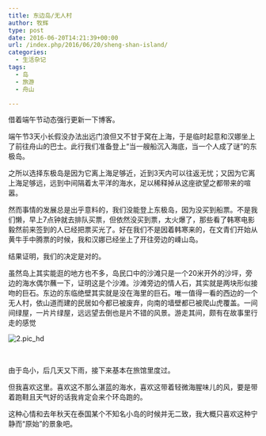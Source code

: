```yaml
---
title: 东边岛/无人村
author: 牧辉
type: post
date: 2016-06-20T14:21:39+00:00
url: /index.php/2016/06/20/sheng-shan-island/
categories:
  - 生活杂记
tags:
  - 岛
  - 旅游
  - 舟山

---
```

借着端午节动态强行更新一下博客。

端午节3天小长假没办法出远门浪但又不甘于窝在上海，于是临时起意和汉娜坐上了前往舟山的巴士。此行我们准备登上“当一艘船沉入海底，当一个人成了谜”的东极岛。

之所以选择东极岛是因为它离上海足够近，近到3天内可以往返无忧；又因为它离上海足够远，远到中间隔着太平洋的海水，足以稀释掉从这座欲望之都带来的喧嚣。<!--more-->

然而事情的发展总是出乎意料的，我们没能登上东极岛，因为没买到船票。不是我们懒，早上7点钟就去排队买票，但依然没买到票，太火爆了，那些看了韩寒电影毅然前来签到的人已经把票买光了。好在我们不是因着韩寒来的，在文青们开始从黄牛手中腾票的时候，我和汉娜已经坐上了开往旁边的嵊山岛。

结果证明，我们的决定是对的。

虽然岛上其实能逛的地方也不多，岛民口中的沙滩只是一个20米开外的沙坪，旁边的海水偶尔蘸一下，证明这是个沙滩。沙滩旁边的情人石，其实就是两块形似接吻的巨石。东边的东临绝壁其实就是没在海里的巨石。唯一值得一看的西边的一个无人村，依山道而建的民居如今都已被废弃，向南的墙壁都已被爬山虎覆盖。一间间绿屋，一片片绿屋，远远望去倒也是片不错的风景。游走其间，颇有在故事里行走的感觉

<img class="alignnone size-full wp-image-460" src="https://tva1.sinaimg.cn/large/0082zybpgy1gc7osrqqpnj30wj0isn2u.jpg" alt="2.pic_hd" />

&nbsp;

由于岛小，后几天又下雨，接下来基本在旅馆里度过。

但我喜欢这里。喜欢这不那么湛蓝的海水，喜欢这带着轻微海腥味儿的风，要是带着跑鞋且天气好的话我肯定会来个环岛跑的。

这种心情和去年秋天在泰国某个不知名小岛的时候并无二致，我大概只喜欢这种宁静而“原始”的景象吧。